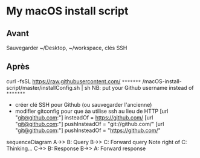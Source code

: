 # My macOS install script


## Avant
Sauvegarder ~/Desktop, ~/workspace, clés SSH

## Après

curl -fsSL https://raw.githubusercontent.com/ `*******` /macOS-install-script/master/installConfig.sh | sh
NB: put your Github username instead of `*******`




- créer clé SSH pour Github (ou sauvegarder l'ancienne)
- modifier gitconfig pour que àa utilise ssh au lieu de HTTP
[url "git@github.com:"]
  insteadOf = https://github.com/
[url "git@github.com:"]
  pushInsteadOf = "git://github.com/"
[url "git@github.com:"]
  pushInsteadOf = "https://github.com/"


sequenceDiagram
  A->> B: Query
  B->> C: Forward query
  Note right of C: Thinking...
  C->> B: Response
  B->> A: Forward response


